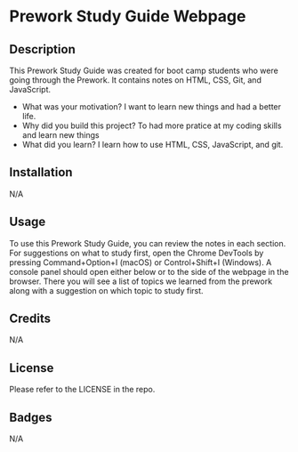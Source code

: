 # Prework Study Guide Webpage

## Description

This Prework Study Guide was created for boot camp students who were going through the Prework. It contains notes on HTML, CSS, Git, and JavaScript.


- What was your motivation?
I want to learn new things and had a better life.
- Why did you build this project? 
To had more pratice at my coding skills and learn new things 
- What did you learn?
I learn how to use HTML, CSS, JavaScript, and git. 


## Installation

N/A

## Usage

To use this Prework Study Guide, you can review the notes in each section. For suggestions on what to study first, open the Chrome DevTools by pressing Command+Option+I (macOS) or Control+Shift+I (Windows). A console panel should open either below or to the side of the webpage in the browser. There you will see a list of topics we learned from the prework along with a suggestion on which topic to study first.

## Credits

N/A

## License

Please refer to the LICENSE in the repo.

## Badges

N/A


